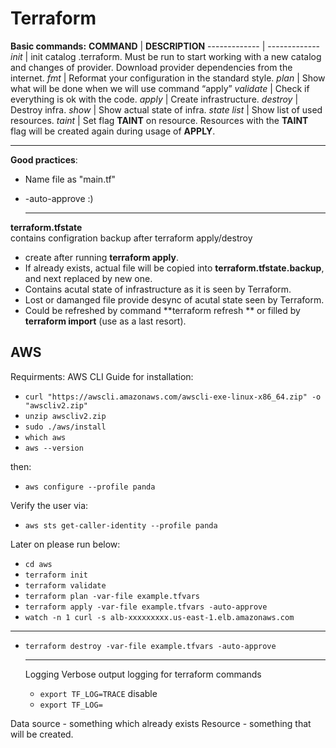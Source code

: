 # Terraform
**Basic commands:**
**COMMAND** | **DESCRIPTION**
------------- | -------------
_init_ | init catalog .terraform. Must be run to start working with a new catalog and changes of provider. Download provider dependencies from the internet.
_fmt_ | Reformat your configuration in the standard style.
_plan_ | Show what will be done when we will use command “apply”
_validate_ | Check if everything is ok with the code.
_apply_ | Create infrastructure.
_destroy_ | Destroy infra.
_show_ | Show actual state of infra.
_state list_ | Show list of used resources.
_taint <resource>_ | Set flag **TAINT** on resource. Resources with the **TAINT** flag will be created again during usage of **APPLY**.
  
  ----------------

**Good practices**:
- Name file as "main.tf"
- -auto-approve :)

  ----------------
 **terraform.tfstate**
  <br>contains configration backup after terraform apply/destroy
  - create after running **terraform apply**.
  - If already exists, actual file will be copied into **terraform.tfstate.backup**, and next replaced by new one.
  - Contains acutal state of infrastructure as it is seen by Terraform.
  - Lost or damanged file provide desync of acutal state seen by Terraform.
  - Could be refreshed by command **terraform refresh ** or filled by **terraform import** (use as a last resort).
  
  
## AWS

Requirments:
AWS CLI
Guide for installation:
* `curl "https://awscli.amazonaws.com/awscli-exe-linux-x86_64.zip" -o "awscliv2.zip"`
* `unzip awscliv2.zip`
* `sudo ./aws/install`
* `which aws`
* `aws --version`

then:

* `aws configure --profile panda`

Verify the user via:
* `aws sts get-caller-identity --profile panda`


Later on please run below:
* `cd aws`
* `terraform init`
* `terraform validate`
* `terraform plan -var-file example.tfvars`
* `terraform apply -var-file example.tfvars -auto-approve`
* `watch -n 1 curl -s alb-xxxxxxxxx.us-east-1.elb.amazonaws.com`
---
* `terraform destroy -var-file example.tfvars -auto-approve`
  
  ---------
  Logging
  Verbose output logging for terraform commands
  * `export TF_LOG=TRACE`
  disable
  * `export TF_LOG=`
  
  
 Data source - something which already exists
 Resource - something that will be created.
